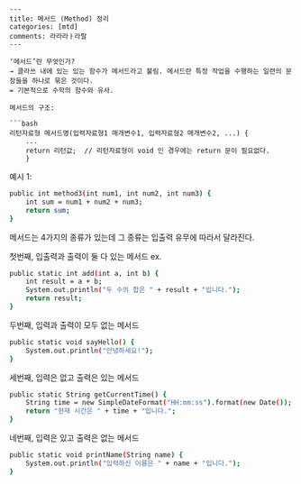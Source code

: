 ```
---
title: 메서드 (Method) 정리
categories: [mtd]
comments: 라라라ㅏ라랄
---

‘메서드’란 무엇인가?
→ 클라쓰 내에 있는 있는 함수가 메서드라고 불림. 메서드란 특정 작업을 수행하는 일련의 문장들을 하나로 묶은 것이다. 
= 기본적으로 수학의 함수와 유사. 

메서드의 구조:

```bash
리턴자료형 메서드명(입력자료형1 매개변수1, 입력자료형2 매개변수2, ...) {
    ...    
    return 리턴값;  // 리턴자료형이 void 인 경우에는 return 문이 필요없다.
    }
```
예시 1:
```bash
public int method3(int num1, int num2, int num3) {
    int sum = num1 + num2 + num3;
    return sum;
}
```

메서드는 4가지의 종류가 있는데 그 종류는 입출력 유무에 따라서 달라진다.

첫번째, 입출력과 출력이 둘 다 있는 메서드
ex. 
```bash
public static int add(int a, int b) {
    int result = a + b;
    System.out.println("두 수의 합은 " + result + "입니다.");
    return result;
}
```

두번째, 입력과 출력이 모두 없는 메서드
```bash
public static void sayHello() {
    System.out.println("안녕하세요!");
}
```

세번째, 입력은 없고 출력은 있는 메서드
```bash
public static String getCurrentTime() {
    String time = new SimpleDateFormat("HH:mm:ss").format(new Date());
    return "현재 시간은 " + time + "입니다.";
}
```

네번째, 입력은 있고 출력은 없는 메서드
```bash
public static void printName(String name) {
    System.out.println("입력하신 이름은 " + name + "입니다.");
}
```
```
